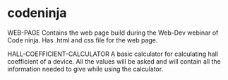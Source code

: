 # codeninja
WEB-PAGE
Contains the web page build during the Web-Dev webinar of Code ninja. Has .html and css file for the web page.

HALL-COEFFICIENT-CALCULATOR
A basic calculator for calculating hall coefficient of a device. All the values will be asked and will contain all the information needed to give while using the calculator.
